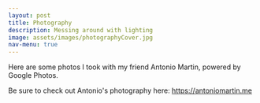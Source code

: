 ```yaml
---
layout: post
title: Photography
description: Messing around with lighting
image: assets/images/photographyCover.jpg
nav-menu: true
---
```


Here are some photos I took with my friend Antonio Martin, powered by Google Photos.

Be sure to check out Antonio's photography here: <https://antoniomartin.me>

<!-- Google Photos Album with Antonio Martin-->
<!-- {% google_photos https://photos.google.com/share/AF1QipOfZwfSw2Ym459D6ynhzfoSn8XbHMn7l_4083gQGblw17U0a8D_RhhUXzeQhzTWiQ?key=OW5ZaVlhM2JfcW1LWGpaNmF6TmN0aW1GRnRucUJ3 800 %} -->
